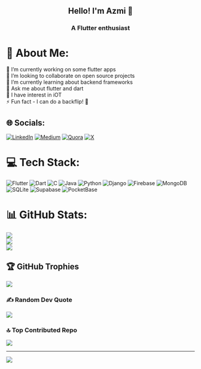 <h2 align="center"> Hello! I'm Azmi 👋 </h2>
<h3 align="center"> A Flutter enthusiast</h3>
   

<!--👨‍💻 with a love for building diverse and innovative projects. From mobile apps 📱 to cross-platform solutions 🌐, I strive to create high-quality, user-friendly applications.-->
# 💫 About Me:
🔭 I’m currently working on some flutter apps<br>👯 I’m looking to collaborate on open source projects   <br>🌱 I’m currently learning about backend frameworks <br>💬 Ask me about flutter and dart <br>🤖 I have interest in iOT <br>⚡ Fun fact - I can do a backflip! 🤸


## 🌐 Socials: 
[![LinkedIn](https://img.shields.io/badge/LinkedIn-%230077B5.svg?logo=linkedin&logoColor=white)](https://linkedin.com/in/mj-azmi-b34871126) [![Medium](https://img.shields.io/badge/Medium-12100E?logo=medium&logoColor=white)](https://medium.com/@@anasmj7) [![Quora](https://img.shields.io/badge/Quora-%23B92B27.svg?logo=Quora&logoColor=white)](https://quora.com/profile/Mj-Azmi) [![X](https://img.shields.io/badge/X-black.svg?logo=X&logoColor=white)](https://x.com/@aazmii) 

# 💻 Tech Stack:
![Flutter](https://img.shields.io/badge/Flutter-%2302569B.svg?style=for-the-badge&logo=Flutter&logoColor=white) ![Dart](https://img.shields.io/badge/dart-%230175C2.svg?style=for-the-badge&logo=dart&logoColor=white) ![C](https://img.shields.io/badge/c-%2300599C.svg?style=for-the-badge&logo=c&logoColor=white) ![Java](https://img.shields.io/badge/java-%23ED8B00.svg?style=for-the-badge&logo=openjdk&logoColor=white) ![Python](https://img.shields.io/badge/python-3670A0?style=for-the-badge&logo=python&logoColor=ffdd54) ![Django](https://img.shields.io/badge/django-%23092E20.svg?style=for-the-badge&logo=django&logoColor=white) ![Firebase](https://img.shields.io/badge/firebase-a08021?style=for-the-badge&logo=firebase&logoColor=ffcd34) ![MongoDB](https://img.shields.io/badge/MongoDB-%234ea94b.svg?style=for-the-badge&logo=mongodb&logoColor=white) ![SQLite](https://img.shields.io/badge/sqlite-%2307405e.svg?style=for-the-badge&logo=sqlite&logoColor=white) ![Supabase](https://img.shields.io/badge/Supabase-3ECF8E?style=for-the-badge&logo=supabase&logoColor=white) ![PocketBase](https://img.shields.io/badge/pocketbase-%23b8dbe4.svg?style=for-the-badge&logo=Pocketbase&logoColor=black)
# 📊 GitHub Stats:
![](https://github-readme-stats.vercel.app/api?username=anasmj&theme=dark&hide_border=false&include_all_commits=false&count_private=true)<br/>
![](https://github-readme-streak-stats.herokuapp.com/?user=anasmj&theme=dark&hide_border=false)<br/>
![](https://github-readme-stats.vercel.app/api/top-langs/?username=anasmj&theme=dark&hide_border=false&include_all_commits=false&count_private=true&layout=compact)

## 🏆 GitHub Trophies
![](https://github-profile-trophy.vercel.app/?username=anasmj&theme=radical&no-frame=true&no-bg=true&margin-w=4)

### ✍️ Random Dev Quote
![](https://quotes-github-readme.vercel.app/api?type=horizontal&theme=tokyonight)

### 🔝 Top Contributed Repo
![](https://github-contributor-stats.vercel.app/api?username=anasmj&limit=5&theme=dark&combine_all_yearly_contributions=true)

---
[![](https://visitcount.itsvg.in/api?id=anasmj&icon=0&color=0)](https://visitcount.itsvg.in)

<!-- Proudly created with GPRM ( https://gprm.itsvg.in ) -->

<!-- 

## 🌟 Projects
Check out some of my diverse projects that I have worked on:

- **Project 1**: [Project Link] - Brief description of the project.
- **Project 2**: [Project Link] - Another cool project.
- **Project 3**: [Project Link] - A fun side project I enjoyed building!
-->
<!--## 💬 Let's Connect!
- LinkedIn: [mj-azmi-b34871126](https://www.linkedin.com/in/mj-azmi-b34871126/)
- Twitter: [@azmii](https://x.com/_aazmii)
- Email: [mailbox.azmi@gmail.com](mailbox.azmi@gmail.com)

Looking forward to collaborating on exciting and meaningful projects! ✨
-->


